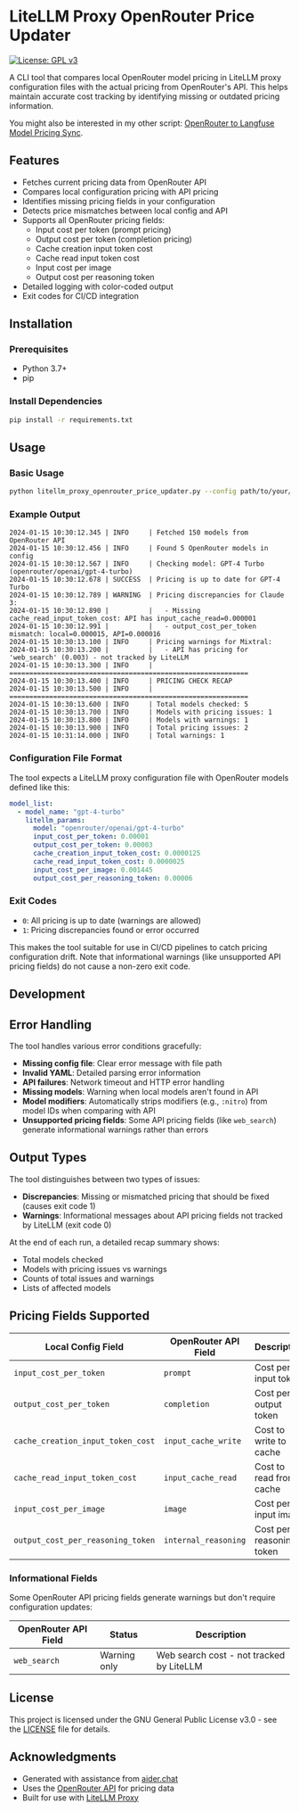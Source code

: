 # LiteLLM Proxy OpenRouter Price Updater

[![License: GPL v3](https://img.shields.io/badge/License-GPLv3-blue.svg)](https://www.gnu.org/licenses/gpl-3.0)

A CLI tool that compares local OpenRouter model pricing in LiteLLM proxy configuration files with the actual pricing from OpenRouter's API. This helps maintain accurate cost tracking by identifying missing or outdated pricing information.

You might also be interested in my other script: [OpenRouter to Langfuse Model Pricing Sync](https://github.com/thiswillbeyourgithub/openrouter_cost_into_langfuse).

## Features

- Fetches current pricing data from OpenRouter API
- Compares local configuration pricing with API pricing
- Identifies missing pricing fields in your configuration
- Detects price mismatches between local config and API
- Supports all OpenRouter pricing fields:
  - Input cost per token (prompt pricing)
  - Output cost per token (completion pricing)  
  - Cache creation input token cost
  - Cache read input token cost
  - Input cost per image
  - Output cost per reasoning token
- Detailed logging with color-coded output
- Exit codes for CI/CD integration

## Installation

### Prerequisites

- Python 3.7+
- pip

### Install Dependencies

```bash
pip install -r requirements.txt
```

## Usage

### Basic Usage

```bash
python litellm_proxy_openrouter_price_updater.py --config path/to/your/litellm_config.yaml
```

### Example Output

```
2024-01-15 10:30:12.345 | INFO     | Fetched 150 models from OpenRouter API
2024-01-15 10:30:12.456 | INFO     | Found 5 OpenRouter models in config
2024-01-15 10:30:12.567 | INFO     | Checking model: GPT-4 Turbo (openrouter/openai/gpt-4-turbo)
2024-01-15 10:30:12.678 | SUCCESS  | Pricing is up to date for GPT-4 Turbo
2024-01-15 10:30:12.789 | WARNING  | Pricing discrepancies for Claude 3:
2024-01-15 10:30:12.890 |          |   - Missing cache_read_input_token_cost: API has input_cache_read=0.000001
2024-01-15 10:30:12.991 |          |   - output_cost_per_token mismatch: local=0.000015, API=0.000016
2024-01-15 10:30:13.100 | INFO     | Pricing warnings for Mixtral:
2024-01-15 10:30:13.200 |          |   - API has pricing for 'web_search' (0.003) - not tracked by LiteLLM
2024-01-15 10:30:13.300 | INFO     | ============================================================
2024-01-15 10:30:13.400 | INFO     | PRICING CHECK RECAP
2024-01-15 10:30:13.500 | INFO     | ============================================================
2024-01-15 10:30:13.600 | INFO     | Total models checked: 5
2024-01-15 10:30:13.700 | INFO     | Models with pricing issues: 1
2024-01-15 10:30:13.800 | INFO     | Models with warnings: 1
2024-01-15 10:30:13.900 | INFO     | Total pricing issues: 2
2024-01-15 10:31:14.000 | INFO     | Total warnings: 1
```

### Configuration File Format

The tool expects a LiteLLM proxy configuration file with OpenRouter models defined like this:

```yaml
model_list:
  - model_name: "gpt-4-turbo"
    litellm_params:
      model: "openrouter/openai/gpt-4-turbo"
      input_cost_per_token: 0.00001
      output_cost_per_token: 0.00003
      cache_creation_input_token_cost: 0.0000125
      cache_read_input_token_cost: 0.0000025
      input_cost_per_image: 0.001445
      output_cost_per_reasoning_token: 0.00006
```

### Exit Codes

- `0`: All pricing is up to date (warnings are allowed)
- `1`: Pricing discrepancies found or error occurred

This makes the tool suitable for use in CI/CD pipelines to catch pricing configuration drift. Note that informational warnings (like unsupported API pricing fields) do not cause a non-zero exit code.

## Development


## Error Handling

The tool handles various error conditions gracefully:

- **Missing config file**: Clear error message with file path
- **Invalid YAML**: Detailed parsing error information  
- **API failures**: Network timeout and HTTP error handling
- **Missing models**: Warning when local models aren't found in API
- **Model modifiers**: Automatically strips modifiers (e.g., `:nitro`) from model IDs when comparing with API
- **Unsupported pricing fields**: Some API pricing fields (like `web_search`) generate informational warnings rather than errors

## Output Types

The tool distinguishes between two types of issues:

- **Discrepancies**: Missing or mismatched pricing that should be fixed (causes exit code 1)
- **Warnings**: Informational messages about API pricing fields not tracked by LiteLLM (exit code 0)

At the end of each run, a detailed recap summary shows:
- Total models checked
- Models with pricing issues vs warnings
- Counts of total issues and warnings
- Lists of affected models

## Pricing Fields Supported

| Local Config Field | OpenRouter API Field | Description |
|-------------------|---------------------|-------------|
| `input_cost_per_token` | `prompt` | Cost per input token |
| `output_cost_per_token` | `completion` | Cost per output token |
| `cache_creation_input_token_cost` | `input_cache_write` | Cost to write to cache |
| `cache_read_input_token_cost` | `input_cache_read` | Cost to read from cache |
| `input_cost_per_image` | `image` | Cost per input image |
| `output_cost_per_reasoning_token` | `internal_reasoning` | Cost per reasoning token |

### Informational Fields

Some OpenRouter API pricing fields generate warnings but don't require configuration updates:

| OpenRouter API Field | Status | Description |
|---------------------|--------|-------------|
| `web_search` | Warning only | Web search cost - not tracked by LiteLLM |

## License

This project is licensed under the GNU General Public License v3.0 - see the [LICENSE](LICENSE) file for details.

## Acknowledgments

- Generated with assistance from [aider.chat](https://github.com/Aider-AI/aider/)
- Uses the [OpenRouter API](https://openrouter.ai/docs#models) for pricing data
- Built for use with [LiteLLM Proxy](https://docs.litellm.ai/docs/proxy/quick_start)
